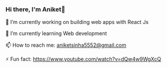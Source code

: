 ### Hi there, I'm Aniket👋
🔭 I’m currently working on building web apps with React Js

🌱 I’m currently learning Web development

📫 How to reach me: aniketsinha5552@gmail.com

⚡ Fun fact: https://www.youtube.com/watch?v=dQw4w9WgXcQ

<!--
**aniketsinha5552/aniketsinha5552** is a ✨ _special_ ✨ repository because its `README.md` (this file) appears on your GitHub profile.

Here are some ideas to get you started:

- 🔭 I’m currently working on ...
- 🌱 I’m currently learning ...
- 👯 I’m looking to collaborate on ...
- 🤔 I’m looking for help with ...
- 💬 Ask me about ...
- 📫 How to reach me: ...
- 😄 Pronouns: ...
- ⚡ Fun fact: ...
-->
